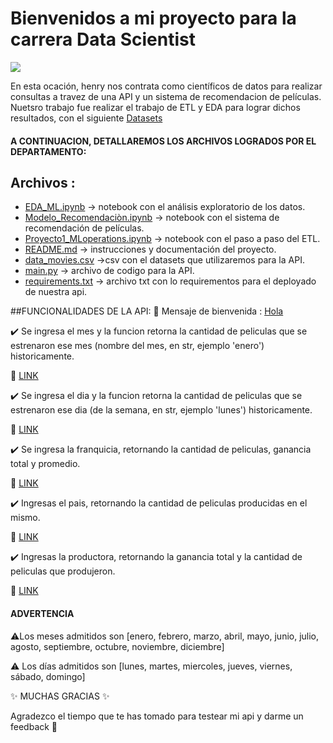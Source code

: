# Bienvenidos a mi proyecto para la carrera Data Scientist
![](https://user-images.githubusercontent.com/67664604/217914153-1eb00e25-ac08-4dfa-aaf8-53c09038f082.png)

En esta ocación, henry nos contrata como científicos de datos para realizar consultas a travez de una API y un sistema de  recomendacion de películas.
Nuetsro trabajo fue realizar el trabajo de ETL y EDA para lograr dichos resultados, con el siguiente [Datasets](https://drive.google.com/file/d/1Rp7SNuoRnmdoQMa5LWXuK4i7W1ILblYb/view)

####  A CONTINUACION, DETALLAREMOS LOS ARCHIVOS LOGRADOS POR EL DEPARTAMENTO:

## Archivos :
- [EDA_ML.ipynb](https://github.com/Davidarr96/Proyecto1_MLoperations/blob/main/EDA_ML.ipynb) -> notebook con el análisis exploratorio de los datos.
- [Modelo_Recomendaciòn.ipynb](https://github.com/Davidarr96/Proyecto1_MLoperations/blob/main/Modelo_Recomendaciòn.ipynb) -> notebook con el sistema de recomendación de películas.
- [Proyecto1_MLoperations.ipynb](https://github.com/Davidarr96/Proyecto1_MLoperations/blob/main/Proyecto1_MLoperations.ipynb) -> notebook con el paso a paso  del ETL.
- [README.md](https://github.com/Davidarr96/Proyecto1_MLoperations/blob/main/README.md) -> instrucciones y documentación del proyecto.
- [data_movies.csv](https://github.com/Davidarr96/Proyecto1_MLoperations/blob/main/data_movies.csv) ->csv con el datasets que utilizaremos para la API.
- [main.py](https://github.com/Davidarr96/Proyecto1_MLoperations/blob/main/main.py) -> archivo de codigo para la API.
- [requirements.txt](https://github.com/Davidarr96/Proyecto1_MLoperations/blob/main/requirements.txt) -> archivo txt con lo requirementos para el deployado de nuestra api.

##FUNCIONALIDADES DE LA API:
🎉 Mensaje de bienvenida : [Hola](https://ejemplo-nombre-deploy-nhor.onrender.com)

✔️ Se ingresa el mes y la funcion retorna la cantidad de peliculas que se estrenaron ese mes (nombre del mes, en str, ejemplo 'enero') historicamente.

🚀 [LINK](https://ejemplo-nombre-deploy-nhor.onrender.com/docs#/default/peliculas_mes_peliculas_mes__mes__get)

✔️ Se ingresa el dia y la funcion retorna la cantidad de peliculas que se estrenaron ese dia (de la semana, en str, ejemplo 'lunes') historicamente.

🚀 [LINK](https://ejemplo-nombre-deploy-nhor.onrender.com/docs#/default/peliculas_dia_peliculas_dia__dia__get)

✔️ Se ingresa la franquicia, retornando la cantidad de peliculas, ganancia total y promedio.
 
 🚀 [LINK](https://ejemplo-nombre-deploy-nhor.onrender.com/docs#/default/franquicia_franquicia__franquicia__get)
 
 ✔️ Ingresas el pais, retornando la cantidad de peliculas producidas en el mismo.
 
  🚀 [LINK](https://ejemplo-nombre-deploy-nhor.onrender.com/docs#/default/peliculas_pais_peliculas_pais__pais__get)
  
  ✔️ Ingresas la productora, retornando la ganancia total y la cantidad de peliculas que produjeron.
  
   🚀 [LINK](https://ejemplo-nombre-deploy-nhor.onrender.com/docs#/default/productoras_productoras__productora__get)
  
  #### ADVERTENCIA 

⚠️Los meses admitidos son [enero, febrero, marzo, abril, mayo, junio, julio, agosto, septiembre, octubre, noviembre, diciembre]

⚠️ Los días admitidos son [lunes, martes, miercoles, jueves, viernes, sábado, domingo]

✨ MUCHAS GRACIAS ✨

Agradezco el tiempo que te has tomado para testear mi api y darme un feedback 💪

